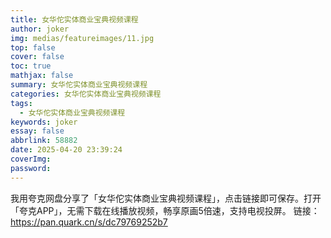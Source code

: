 ```yaml
---
title: 女华佗实体商业宝典视频课程
author: joker
img: medias/featureimages/11.jpg
top: false
cover: false
toc: true
mathjax: false
summary: 女华佗实体商业宝典视频课程
categories: 女华佗实体商业宝典视频课程
tags:
  - 女华佗实体商业宝典视频课程
keywords: joker
essay: false
abbrlink: 58882
date: 2025-04-20 23:39:24
coverImg:
password:
---
```


我用夸克网盘分享了「女华佗实体商业宝典视频课程」，点击链接即可保存。打开「夸克APP」，无需下载在线播放视频，畅享原画5倍速，支持电视投屏。
链接：https://pan.quark.cn/s/dc79769252b7
